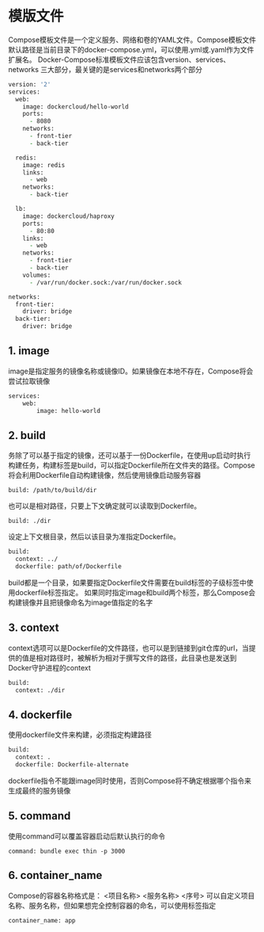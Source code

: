 # 模版文件

Compose模板文件是一个定义服务、网络和卷的YAML文件。Compose模板文件默认路径是当前目录下的docker-compose.yml，可以使用.yml或.yaml作为文件扩展名。
Docker-Compose标准模板文件应该包含version、services、networks 三大部分，最关键的是services和networks两个部分

```zsh
version: '2'
services:
  web:
    image: dockercloud/hello-world
    ports:
      - 8080
    networks:
      - front-tier
      - back-tier

  redis:
    image: redis
    links:
      - web
    networks:
      - back-tier

  lb:
    image: dockercloud/haproxy
    ports:
      - 80:80
    links:
      - web
    networks:
      - front-tier
      - back-tier
    volumes:
      - /var/run/docker.sock:/var/run/docker.sock 

networks:
  front-tier:
    driver: bridge
  back-tier:
    driver: bridge
```

## 1. image

image是指定服务的镜像名称或镜像ID。如果镜像在本地不存在，Compose将会尝试拉取镜像

```zsh
services: 
    web: 
        image: hello-world
```

## 2. build

务除了可以基于指定的镜像，还可以基于一份Dockerfile，在使用up启动时执行构建任务，构建标签是build，可以指定Dockerfile所在文件夹的路径。Compose将会利用Dockerfile自动构建镜像，然后使用镜像启动服务容器

`build: /path/to/build/dir`

也可以是相对路径，只要上下文确定就可以读取到Dockerfile。

`build: ./dir`

设定上下文根目录，然后以该目录为准指定Dockerfile。

```zsh
build:
  context: ../
  dockerfile: path/of/Dockerfile
```
build都是一个目录，如果要指定Dockerfile文件需要在build标签的子级标签中使用dockerfile标签指定。
如果同时指定image和build两个标签，那么Compose会构建镜像并且把镜像命名为image值指定的名字

## 3. context

context选项可以是Dockerfile的文件路径，也可以是到链接到git仓库的url，当提供的值是相对路径时，被解析为相对于撰写文件的路径，此目录也是发送到Docker守护进程的context

```zsh
build:
  context: ./dir
```

## 4. dockerfile

使用dockerfile文件来构建，必须指定构建路径

```zsh
build:
  context: .
  dockerfile: Dockerfile-alternate
```

dockerfile指令不能跟image同时使用，否则Compose将不确定根据哪个指令来生成最终的服务镜像

## 5. command

使用command可以覆盖容器启动后默认执行的命令

`command: bundle exec thin -p 3000`

## 6. container_name

Compose的容器名称格式是： <项目名称> <服务名称> <序号>
可以自定义项目名称、服务名称，但如果想完全控制容器的命名，可以使用标签指定

`container_name: app`


